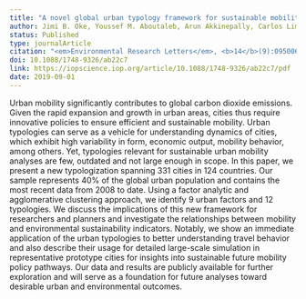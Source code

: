 ```yaml
---
title: "A novel global urban typology framework for sustainable mobility futures"
author: Jimi B. Oke, Youssef M. Aboutaleb, Arun Akkinepally, Carlos Lima Azevedo, Yafei Han, P. Christopher Zegras, Joseph Ferreira, Moshe E. Ben-Akiva
status: Published
type: journalArticle
citation: "<em>Environmental Research Letters</em>, <b>14</b>(9):095006"
doi: 10.1088/1748-9326/ab22c7
link: https://iopscience.iop.org/article/10.1088/1748-9326/ab22c7/pdf
date: 2019-09-01
---
```



Urban mobility significantly contributes to global carbon dioxide emissions. Given the rapid expansion and growth in urban areas, cities thus require innovative policies to ensure efficient and sustainable mobility. Urban typologies can serve as a vehicle for understanding dynamics of cities, which exhibit high variability in form, economic output, mobility behavior, among others. Yet, typologies relevant for sustainable urban mobility analyses are few, outdated and not large enough in scope. In this paper, we present a new typologization spanning 331 cities in 124 countries. Our sample represents 40% of the global urban population and contains the most recent data from 2008 to date. Using a factor analytic and agglomerative clustering approach, we identify 9 urban factors and 12 typologies. We discuss the implications of this new framework for researchers and planners and investigate the relationships between mobility and environmental sustainability indicators. Notably, we show an immediate application of the urban typologies to better understanding travel behavior and also describe their usage for detailed large-scale simulation in representative prototype cities for insights into sustainable future mobility policy pathways. Our data and results are publicly available for further exploration and will serve as a foundation for future analyses toward desirable urban and environmental outcomes.
